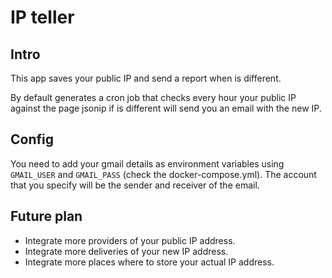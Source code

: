 # IP teller

## Intro
This app saves your public IP and send a report when is different.

By default generates a cron job that checks every hour your public IP against the page jsonip if is different will send you an email with the new IP.

## Config
You need to add your gmail details as environment variables using `GMAIL_USER` and `GMAIL_PASS` (check the docker-compose.yml). The account that you specify will be the sender and receiver of the email.

## Future plan
- Integrate more providers of your public IP address.
- Integrate more deliveries of your new IP address.
- Integrate more places where to store your actual IP address.

